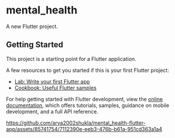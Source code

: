 # mental_health

A new Flutter project.

## Getting Started

This project is a starting point for a Flutter application.

A few resources to get you started if this is your first Flutter project:

- [Lab: Write your first Flutter app](https://docs.flutter.dev/get-started/codelab)
- [Cookbook: Useful Flutter samples](https://docs.flutter.dev/cookbook)

For help getting started with Flutter development, view the
[online documentation](https://docs.flutter.dev/), which offers tutorials,
samples, guidance on mobile development, and a full API reference.
<style>
  .app-img {
    display: block;
    max-width: 100%;
    height: auto;
    margin-bottom: 10px;
    border: 1px solid #ddd;
    border-radius: 4px;
    box-shadow: 0 2px 5px rgba(0, 0, 0, 0.1);
  }
</style>
https://github.com/arya2002shukla/mental_health-flutter-app/assets/85741754/7112390e-eeb3-476b-b61a-951cd363a1a4
<!-- ![WhatsApp Image 2023-05-14 at 12 57 00 PM (2)](https://github.com/arya2002shukla/mental_health-flutter-app/assets/85741754/8b09a483-4e0e-41b3-8b3b-ef6ecd0ca6a7)
![WhatsApp Image 2023-05-14 at 12 57 00 PM (1)](https://github.com/arya2002shukla/mental_health-flutter-app/assets/85741754/5d18e044-a4f1-4061-9aa5-deb1f414f4d7)
![WhatsApp Image 2023-05-14 at 12 57 00 PM](https://github.com/arya2002shukla/mental_health-flutter-app/assets/85741754/0f60aad7-6509-487a-b3b0-e1d6d0c1cb7b)
![WhatsApp Image 2023-05-14 at 12 56 59 PM (2)](https://github.com/arya2002shukla/mental_health-flutter-app/assets/85741754/4b28a8ec-b88a-4ad9-8c31-34c84b3d5361)
![WhatsApp Image 2023-05-14 at 12 56 59 PM (1)](https://github.com/arya2002shukla/mental_health-flutter-app/assets/85741754/0e78017d-aeeb-4249-a872-d88531b4adab)
![WhatsApp Image 2023-05-14 at 12 56 59 PM](https://github.com/arya2002shukla/mental_health-flutter-app/assets/85741754/126b9173-8745-4a39-ba50-9108ee5ff691)
![WhatsApp Image 2023-05-14 at 12 57 01 PM (2)](https://github.com/arya2002shukla/mental_health-flutter-app/assets/85741754/4ba4f591-b560-404b-9167-370b48923a3c)
![WhatsApp Image 2023-05-14 at 12 57 01 PM (1)](https://github.com/arya2002shukla/mental_health-flutter-app/assets/85741754/15ca2eb6-b334-4731-bc45-0e2c13acdddc)
 -->
